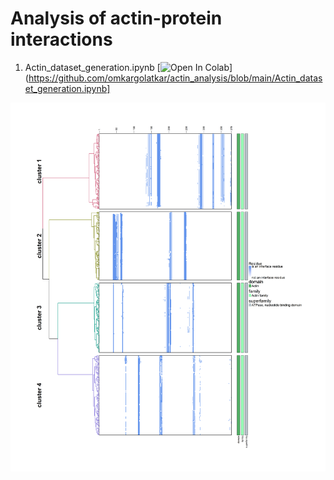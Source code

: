 # Analysis of actin-protein interactions
1. Actin_dataset_generation.ipynb [![Open In Colab](https://colab.research.google.com/assets/colab-badge.svg)](https://github.com/omkargolatkar/actin_analysis/blob/main/Actin_dataset_generation.ipynb]


![alt text](https://github.com/omgol411/actin_analysis/blob/main/actin_filaments_actin_actin.png)

